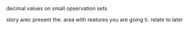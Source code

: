 decimal values on small opservation sets

story arec present the. area with reatures you are going ti. relate to later